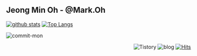 ## Jeong Min Oh - @Mark.Oh

[![github stats](https://github-readme-stats.vercel.app/api?username=ggomi&show_icons=true&theme=solarized-light)](https://github.com/anuraghazra/github-readme-stats)
[![Top Langs](https://github-readme-stats.vercel.app/api/top-langs/?username=ggomi&layout=compact&theme=solarized-light&exclude_repo=ggomi.github.io)](https://github.com/anuraghazra/github-readme-stats)

<div>

![commit-mon](http://15.164.170.96:5000/api/v1/commit-mon?username=ggomi)

</div>

<div align=right>

![Tistory](https://img.shields.io/badge/Tistory-black?style=flat-square&logo=Kakao&link=https://mark-oh.tistory.com) ![blog](https://img.shields.io/badge/Blog-black?style=flat-square&logo=github&link=https://ggomi.github.io) [![Hits](https://hits.seeyoufarm.com/api/count/incr/badge.svg?url=https%3A%2F%2Fgithub.com%2Fggomi%2Fhit-counter&count_bg=%2379C83D&title_bg=%23555555&icon=&icon_color=%23E7E7E7&title=hits&edge_flat=false)](https://hits.seeyoufarm.com)

</div>

